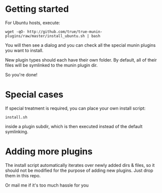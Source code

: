 Getting started
===============
For Ubuntu hosts, execute:

    wget -qO- http://github.com/true/true-munin-plugins/raw/master/install_ubuntu.sh | bash

You will then see a dialog and you can check all the special munin plugins
you want to install.

New plugin types should each have their own folder. By default,
all of their files will be symlinked to the munin plugin dir.

So you're done!


Special cases
=============

If special treatment is required, you can place your own install script:

    install.sh

inside a plugin subdir, which is then executed instead of the default symlinking.


Adding more plugins
===================
The install script automatically iterates over newly added dirs & files, so
it should not be modified for the purpose of adding new plugins.
Just drop them in this repo.

Or mail me if it's too much hassle for you